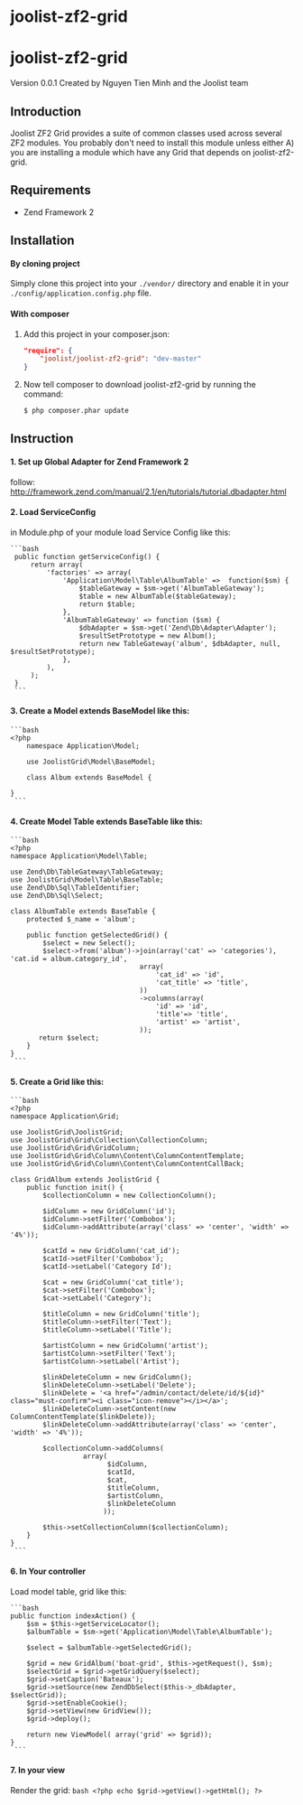 joolist-zf2-grid
================

# joolist-zf2-grid
Version 0.0.1 Created by Nguyen Tien Minh and the Joolist team

## Introduction
Joolist ZF2 Grid provides a suite of common classes used across several ZF2 modules.
You probably don't need to install this module unless either A) you are
installing a module which have any Grid that depends on joolist-zf2-grid.

## Requirements
* Zend Framework 2

## Installation

#### By cloning project
Simply clone this project into your `./vendor/` directory and enable it in your
`./config/application.config.php` file.

#### With composer

1. Add this project in your composer.json:

    ```json
    "require": {
        "joolist/joolist-zf2-grid": "dev-master"
    }
    ```

2. Now tell composer to download joolist-zf2-grid by running the command:

    ```bash
    $ php composer.phar update
    ```


## Instruction

#### 1. Set up Global Adapter for Zend Framework 2
follow: http://framework.zend.com/manual/2.1/en/tutorials/tutorial.dbadapter.html

#### 2. Load ServiceConfig
in Module.php of your module load Service Config like this:

    ```bash
     public function getServiceConfig() {
         return array(
             'factories' => array(
                 'Application\Model\Table\AlbumTable' =>  function($sm) {
                     $tableGateway = $sm->get('AlbumTableGateway');
                     $table = new AlbumTable($tableGateway);
                     return $table;
                 },
                 'AlbumTableGateway' => function ($sm) {
                     $dbAdapter = $sm->get('Zend\Db\Adapter\Adapter');
                     $resultSetPrototype = new Album();
                     return new TableGateway('album', $dbAdapter, null, $resultSetPrototype);
                 },
             ),
         );
     }
     ```

#### 3. Create a Model extends BaseModel like this:

    ```bash
	<?php
		namespace Application\Model;
		
		use JoolistGrid\Model\BaseModel;
		
		class Album extends BaseModel {
	
	}
     ```

#### 4. Create Model Table extends BaseTable like this: 

    ```bash
	<?php
	namespace Application\Model\Table;
	
	use Zend\Db\TableGateway\TableGateway;
	use JoolistGrid\Model\Table\BaseTable;
	use Zend\Db\Sql\TableIdentifier;
	use Zend\Db\Sql\Select;
	
	class AlbumTable extends BaseTable {
	    protected $_name = 'album';
	    
	    public function getSelectedGrid() {
	        $select = new Select();
	        $select->from('album')->join(array('cat' => 'categories'), 'cat.id = album.category_id', 
	                                array(
	                                    'cat_id' => 'id',
	                                    'cat_title' => 'title',
	                                ))
	                                ->columns(array(
	                                    'id' => 'id',
	                                    'title'=> 'title',
	                                    'artist' => 'artist',
	                                ));
	       return $select;
	    }
	}
     ```


#### 5. Create a Grid like this:

    ```bash
	<?php
	namespace Application\Grid;
	
	use JoolistGrid\JoolistGrid;
	use JoolistGrid\Grid\Collection\CollectionColumn;
	use JoolistGrid\Grid\GridColumn;
	use JoolistGrid\Grid\Column\Content\ColumnContentTemplate;
	use JoolistGrid\Grid\Column\Content\ColumnContentCallBack;
	
	class GridAlbum extends JoolistGrid {
	    public function init() {
	        $collectionColumn = new CollectionColumn();
	
	        $idColumn = new GridColumn('id');
	        $idColumn->setFilter('Combobox');
	        $idColumn->addAttribute(array('class' => 'center', 'width' => '4%'));
	
	        $catId = new GridColumn('cat_id');
	        $catId->setFilter('Combobox');
	        $catId->setLabel('Category Id');
	
	        $cat = new GridColumn('cat_title');
	        $cat->setFilter('Combobox');
	        $cat->setLabel('Category');
	
	        $titleColumn = new GridColumn('title');
	        $titleColumn->setFilter('Text');
	        $titleColumn->setLabel('Title');
	
	        $artistColumn = new GridColumn('artist');
	        $artistColumn->setFilter('Text');
	        $artistColumn->setLabel('Artist');
	
	        $linkDeleteColumn = new GridColumn();
	        $linkDeleteColumn->setLabel('Delete');
	        $linkDelete = '<a href="/admin/contact/delete/id/${id}" class="must-confirm"><i class="icon-remove"></i></a>';
	        $linkDeleteColumn->setContent(new ColumnContentTemplate($linkDelete));
	        $linkDeleteColumn->addAttribute(array('class' => 'center', 'width' => '4%'));
	
	        $collectionColumn->addColumns(
	                  array(
	                        $idColumn,
	                        $catId,
	                        $cat,
	                        $titleColumn,
	                        $artistColumn,
	                        $linkDeleteColumn
	                       ));
	
	        $this->setCollectionColumn($collectionColumn);
	    }
	}
     ```
	
#### 6. In Your controller 
 Load model table, grid like this: 
 
    ```bash
    public function indexAction() {
        $sm = $this->getServiceLocator();
        $albumTable = $sm->get('Application\Model\Table\AlbumTable');

        $select = $albumTable->getSelectedGrid();

        $grid = new GridAlbum('boat-grid', $this->getRequest(), $sm);
        $selectGrid = $grid->getGridQuery($select);
        $grid->setCaption('Bateaux');
        $grid->setSource(new ZendDbSelect($this->_dbAdapter, $selectGrid));
        $grid->setEnableCookie();
        $grid->setView(new GridView());
        $grid->deploy();

        return new ViewModel( array('grid' => $grid));
    }
     ```
    
#### 7. In your view
 Render the grid:
    ```bash
	<?php echo $grid->getView()->getHtml(); ?>
     ```
